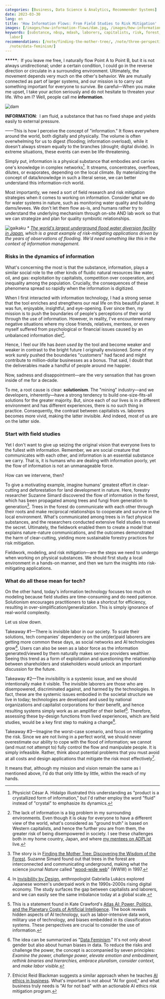 ```yaml
---
categories: [Business, Data Science & Analytics, Recommender Systems]
date: 2023-03-30
lang: en
title: 'How Information Flows: From Field Studies to Risk Mitigation'
images: [/images/how-information-flows/dam.jpg, /images/how-information-flows/gaikaku.jpeg]
keywords: [substance, nbsp, mdash, laborers, capitalists, risk, forest, trees, mitigation,
  labor]
recommendations: [/note/finding-the-mother-tree/, /note/three-perspectives-on-llms/,
  /note/data-feminism/]
---
```


**\*\*\*\*\***:&nbsp;&nbsp;If you leave me free, I naturally flow Point A to Point B, but it is not always unidirectional; under a certain condition, I could go in the reverse direction or circulate in a surrounding environment. Ultimately, the movement depends very much on the other's behavior. We are mutually connected as part of larger systems, and our mission is to carry out something important for everyone to survive. Be careful&mdash;When you make me upset, I take your action seriously and do not hesitate to threaten your life. Who am I? Well, people call me __information__.

![dam](/images/how-information-flows/dam.jpg)

**INFORMATION**:&nbsp;&nbsp;I am fluid, a substance that has no fixed shape and yields easily to external pressure.

&mdash;&mdash;This is how I perceive the concept of "information." It flows everywhere around the world, both digitally and physically. The volume is often overwhelming for us to digest (flooding; information overload), while it doesn't always stream equally to the branches (drought; digital divide). In extreme situations, these events can even be life-threatening.

Simply put, information is a physical substance that embodies and carries one's knowledge in complex networks[^1]. It streams, concentrates, overflows, dilutes, or evaporates, depending on the local climate. By materializing the concept of data/knowledge in such a literal sense, we can better understand this information-rich world.

Most importantly, we need a sort of field research and risk mitigation strategies when it comes to working on information. Consider what we do for water systems in nature, such as monitoring water quality and building dams/levees. We don't let them flow as-is, and humans rather try to understand the underlying mechanism through on-site AND lab work so that we can strategize and plan for quality symbiotic relationships.

![gaikaku](/images/how-information-flows/gaikaku.jpeg)
_\* [The world's largest underground flood water diversion facility in Japan](https://en.wikipedia.org/wiki/Metropolitan_Area_Outer_Underground_Discharge_Channel), which is a great example of risk-mitigating applications driven by the years of observations of flooding. We'd need something like this in the context of information management._

### Risks in the dynamics of information

What's concerning the most is that the substance, information, plays a similar social role to the other kinds of fluidic natural resources like water, oil, and gas: exploitation by capitalists, competition over cooperation, and inequality among the population. Crucially, the consequences of these phenomena spread so rapidly when the information is digitized.

When I first interacted with information technology, I had a strong sense that the tool enriches and strengthens our real life on this beautiful planet. It was fun, enjoyable, insightful, and eye-opening. Ever since then, my mission is to push the boundaries of people's perceptions of their world through the use of information. However, in reality, I've encountered many negative situations where my close friends, relatives, mentees, or even myself suffered from psychological or financial issues caused by an unbalanced information diet[^2].

Hence, I feel our life has *been used by* the tool and become weaker and weaker in contrast to the bright future I originally envisioned. Some of my work surely pushed the boundaries "customers" had faced and might contribute to million-dollar businesses as a bonus. That said, I doubt that the deliverables made a handful of people around me happier.

Now, sadness and disappointment&mdash;are the very sensation that has grown inside of me for a decade.

To me, a root cause is clear: **solutionism**. The "mining" industry&mdash;and we developers, inherently&mdash;have a strong tendency to build one-size-fits-all solutions for the greater majority. But, since each of our lives is in a different environment and has different experiences, there is no such thing in practice. Consequently, the contrast between capitalists vs. laborers becomes more vivid, making the latter invisible. And indeed, most of us are on the latter side.

### Start with field studies

Yet I don't want to give up seizing the original vision that everyone lives to the fullest *with* information. Remember, we are social creature that communicates with each other, and information is an essential substance we carry. That is, it is humans who are dealing with information poorly, yet the flow of information is not an unmanageable force.

How can we intervene, then?

To give a motivating example, imagine humans' greatest effort in clear-cutting and deforestation for land development in nature. Here, forestry researcher Suzanne Simard discovered the flow of information in the forest, which has been propagated among trees and fungi from generation to generation[^3]. Trees in the forest do communicate with each other through their roots and make reciprocal relationships to cooperate and survive in the local environment. What's communicated among trees is in fact physical substances, and the researchers conducted extensive field studies to reveal the secret. Ultimately, the fieldwork enabled them to create a model that explains nature-nature communications, and the outcomes demonstrated the harm of clear-cutting, yielding more sustainable forestry practices for risk mitigation. 

Fieldwork, modeling, and risk mitigation&mdash;are the steps we need to undergo when working on physical substances. We should first study a local environment in a hands-on manner, and then we turn the insights into risk-mitigating applications.

### What do all these mean for tech?

On the other hand, today's information technology focuses too much on modeling because field studies are time-consuming and do need patience. Solutionism encourages practitioners to take a shortcut for efficiency, resulting in over-simplification/generalization. This is simply ignorance of real-world complexity.

Let us slow down.

Takeaway #1&mdash;There is invisible labor in our society. To scale their solutions, tech companies' dependency on the un(der)paid laborers are getting more common these days, as social networks and AI technologies grow[^4]. Users can also be seen as a labor force as the information generated/viewed by them naturally makes service providers wealthier. Seeing this trend as a form of exploitation and questioning the relationship between shareholders and stakeholders would unlock an important discussion for the future.

Takeaway #2&mdash;The invisibility is a systemic issue, and we should intentionally make it visible. The invisible laborers are those who are disempowered, discriminated against, and harmed by the technologies. In fact, these are the systemic issues embodied in the societal structure we live in today; technologies are developed and used by national organizations and capitalist corporations for their benefit, and hence resulting systems simply work as an amplifier of their belief[^5]. Therefore, assessing these by-design functions from lived experiences, which are field studies, would be a key first step to making a change[^6].

Takeaway #3&mdash;Imagine the worst-case scenario, and focus on mitigating the risk. Since we are not living in a perfect world, we should never overestimate our ability to cope with the flood of information; we cannot (and must not attempt to) fully control the flow and manipulate people. It is simply infeasible. Rather, think about potential problems that you must avoid at all costs and design applications that mitigate the risk most effectively[^7].

It means that, although my mission and vision remain the same as I mentioned above, I'd do that only little by little, within the reach of my hands.

[^1]: Physicist César A. Hidalgo illustrated this understanding as "product is a crystallized form of information," but I'd rather employ the word "fluid" instead of "crystal" to emphasize its dynamics.
[^2]: The lack of information is a big problem in my surrounding environments. Even though it is okay for everyone to have a different view of the world, what's considered as "ground truth" is based on Western capitalists, and hence the further you are from them, the greater risk of being disempowered in society. I see these challenges both in my home country, Japan, and where [my mentees on ADPList](/note/mentoring/) live.
[^3]: The story is in [Finding the Mother Tree: Discovering the Wisdom of the Forest](https://www.amazon.ca/Finding-Mother-Tree-Discovering-Intelligence/dp/0735237751). Suzanne Simard found out that trees in the forest are interconnected and communicating underground, making what the science journal *Nature* called "[wood-wide web](https://mothertreeproject.org/background/journal-articles/)" (WWW) in 1997.
[^4]: In [Invisibility by Design](https://www.amazon.ca/Invisibility-Design-Japans-Digital-Economy/dp/147800648X), anthropologist Gabriella Lukács explored Japanese women's underpaid work in the 1990s-2000s rising digital economy. The study surfaces the gap between capitalists and laborers, and we can easily see the same imbalance today at a global scale.
[^5]: This is a statement found in Kate Crawford's [Atlas AI: Power, Politics, and the Planetary Costs of Artificial Intelligence](https://www.amazon.ca/Atlas-AI-Planetary-Artificial-Intelligence/dp/0300264631/). The book reveals hidden aspects of AI technology, such as labor-intensive data work, military use of technology, and biases embedded in its classification systems. These perspectives are crucial to consider the use of information.
[^6]: The idea can be summarized as "[Data Feminism](https://www.amazon.ca/Data-Feminism-Catherine-DIgnazio/dp/0262044005/)." It's not only about gender but also about human biases in data. To reduce the risks and challenge the power, the concept is accompanied by seven principles: *Examine the power, challenge power, elevate emotion and embodiment, rethink binaries and hierarchies, embrace pluralism, consider context,* and *make labor visible.*
[^7]: Ethicist Reid Blackman suggests a similar approach when he teaches [AI ethics in business](https://www.amazon.ca/Ethical-Machines-Unbiased-Transparent-Respectful-ebook/dp/B09KNXTVLP/). What's important is not about "AI for good," and what business truly needs is "AI for not bad" with an actionable AI ethics risk mitigation program.
